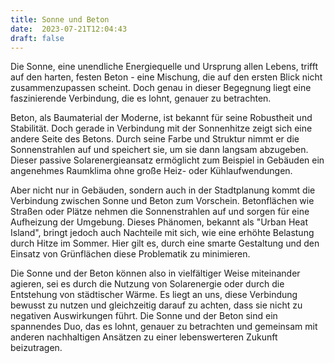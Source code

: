 ```yaml
---
title: Sonne und Beton
date:  2023-07-21T12:04:43
draft: false
---
```


Die Sonne, eine unendliche Energiequelle und Ursprung allen Lebens, trifft auf den harten, festen Beton - eine Mischung, die auf den ersten Blick nicht zusammenzupassen scheint. Doch genau in dieser Begegnung liegt eine faszinierende Verbindung, die es lohnt, genauer zu betrachten.

Beton, als Baumaterial der Moderne, ist bekannt für seine Robustheit und Stabilität. Doch gerade in Verbindung mit der Sonnenhitze zeigt sich eine andere Seite des Betons. Durch seine Farbe und Struktur nimmt er die Sonnenstrahlen auf und speichert sie, um sie dann langsam abzugeben. Dieser passive Solarenergieansatz ermöglicht zum Beispiel in Gebäuden ein angenehmes Raumklima ohne große Heiz- oder Kühlaufwendungen.

Aber nicht nur in Gebäuden, sondern auch in der Stadtplanung kommt die Verbindung zwischen Sonne und Beton zum Vorschein. Betonflächen wie Straßen oder Plätze nehmen die Sonnenstrahlen auf und sorgen für eine Aufheizung der Umgebung. Dieses Phänomen, bekannt als "Urban Heat Island", bringt jedoch auch Nachteile mit sich, wie eine erhöhte Belastung durch Hitze im Sommer. Hier gilt es, durch eine smarte Gestaltung und den Einsatz von Grünflächen diese Problematik zu minimieren.

Die Sonne und der Beton können also in vielfältiger Weise miteinander agieren, sei es durch die Nutzung von Solarenergie oder durch die Entstehung von städtischer Wärme. Es liegt an uns, diese Verbindung bewusst zu nutzen und gleichzeitig darauf zu achten, dass sie nicht zu negativen Auswirkungen führt. Die Sonne und der Beton sind ein spannendes Duo, das es lohnt, genauer zu betrachten und gemeinsam mit anderen nachhaltigen Ansätzen zu einer lebenswerteren Zukunft beizutragen.